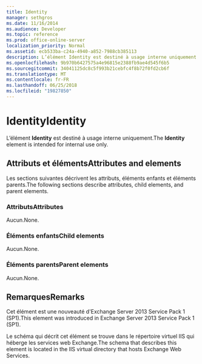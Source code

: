 ```yaml
---
title: Identity
manager: sethgros
ms.date: 11/16/2014
ms.audience: Developer
ms.topic: reference
ms.prod: office-online-server
localization_priority: Normal
ms.assetid: ecb533ba-c24a-4940-a852-7988cb385113
description: L’élément Identity est destiné à usage interne uniquement.
ms.openlocfilehash: 9b970b6427575a4e96815e2388fb9ae4d545f6b5
ms.sourcegitcommit: 34041125dc8c5f993b21cebfc4f8b72f0fd2cb6f
ms.translationtype: MT
ms.contentlocale: fr-FR
ms.lasthandoff: 06/25/2018
ms.locfileid: "19827850"
---
```

# <a name="identity"></a><span data-ttu-id="6c3f8-103">Identity</span><span class="sxs-lookup"><span data-stu-id="6c3f8-103">Identity</span></span>

<span data-ttu-id="6c3f8-104">L’élément **Identity** est destiné à usage interne uniquement.</span><span class="sxs-lookup"><span data-stu-id="6c3f8-104">The **Identity** element is intended for internal use only.</span></span> 

## <a name="attributes-and-elements"></a><span data-ttu-id="6c3f8-105">Attributs et éléments</span><span class="sxs-lookup"><span data-stu-id="6c3f8-105">Attributes and elements</span></span>

<span data-ttu-id="6c3f8-106">Les sections suivantes décrivent les attributs, éléments enfants et éléments parents.</span><span class="sxs-lookup"><span data-stu-id="6c3f8-106">The following sections describe attributes, child elements, and parent elements.</span></span>
  
### <a name="attributes"></a><span data-ttu-id="6c3f8-107">Attributs</span><span class="sxs-lookup"><span data-stu-id="6c3f8-107">Attributes</span></span>

<span data-ttu-id="6c3f8-108">Aucun.</span><span class="sxs-lookup"><span data-stu-id="6c3f8-108">None.</span></span>
  
### <a name="child-elements"></a><span data-ttu-id="6c3f8-109">Éléments enfants</span><span class="sxs-lookup"><span data-stu-id="6c3f8-109">Child elements</span></span>

<span data-ttu-id="6c3f8-110">Aucun.</span><span class="sxs-lookup"><span data-stu-id="6c3f8-110">None.</span></span>
  
### <a name="parent-elements"></a><span data-ttu-id="6c3f8-111">Éléments parents</span><span class="sxs-lookup"><span data-stu-id="6c3f8-111">Parent elements</span></span>

<span data-ttu-id="6c3f8-112">Aucun.</span><span class="sxs-lookup"><span data-stu-id="6c3f8-112">None.</span></span>
  
## <a name="remarks"></a><span data-ttu-id="6c3f8-113">Remarques</span><span class="sxs-lookup"><span data-stu-id="6c3f8-113">Remarks</span></span>

<span data-ttu-id="6c3f8-114">Cet élément est une nouveauté d'Exchange Server 2013 Service Pack 1 (SP1).</span><span class="sxs-lookup"><span data-stu-id="6c3f8-114">This element was introduced in Exchange Server 2013 Service Pack 1 (SP1).</span></span>
  
<span data-ttu-id="6c3f8-115">Le schéma qui décrit cet élément se trouve dans le répertoire virtuel IIS qui héberge les services web Exchange.</span><span class="sxs-lookup"><span data-stu-id="6c3f8-115">The schema that describes this element is located in the IIS virtual directory that hosts Exchange Web Services.</span></span>
  

